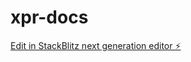 # xpr-docs

[Edit in StackBlitz next generation editor ⚡️](https://stackblitz.com/~/github.com/ItzJustNett/xpr-docs)